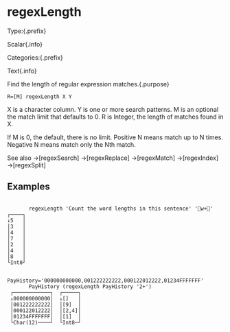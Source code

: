 # regexLength

Type:{.prefix}

Scalar{.info}

Categories:{.prefix}

Text{.info}

Find the length of regular expression matches.{.purpose}

~~~
R=[M] regexLength X Y
~~~

X is a character column. Y is one or more search patterns. M is an optional the match limit that defaults to 0.
R is Integer, the length of matches found in X.

If M is 0, the default, there is no limit. Positive N means
match up to N times. Negative N means match only the Nth match.

See also →[regexSearch] →[regexReplace] →[regexMatch] →[regexIndex] →[regexSplit]

## Examples

~~~

       regexLength 'Count the word lengths in this sentence' 'w+'
┌────┐
↓5   │
│3   │
│4   │
│7   │
│2   │
│4   │
│8   │
└Int8┘

       PayHistory='000000000000,001222222222,000122012222,01234FFFFFFF'
       PayHistory (regexLength PayHistory '2+')
 ┌────────────┐  ┌─────┐
 ↓000000000000│  ↓[]   │
 │001222222222│  │[9]  │
 │000122012222│  │[2,4]│
 │01234FFFFFFF│  │[1]  │
 └Char(12)────┘  └Int8─┘

~~~
